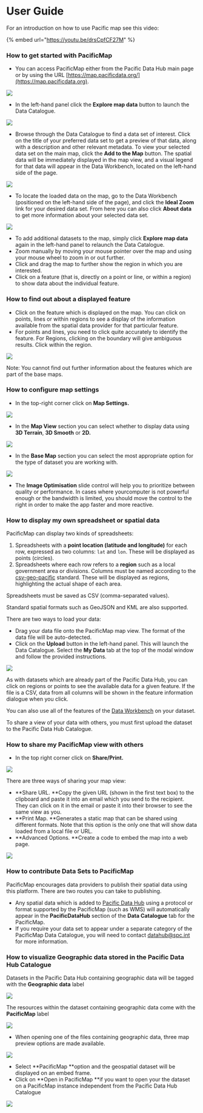 # User Guide

For an introduction on how to use Pacific map see this video:

{% embed url="https://youtu.be/drsCpfCF27M" %}

### How to get started with PacificMap

* You can access PacificMap either from the Pacific Data Hub main page or by using the URL [https://map.pacificdata.org/](https://map.pacificdata.org).

![](<../.gitbook/assets/image (60).png>)

* In the left-hand panel click the **Explore map data** button to launch the Data Catalogue.

![](<../.gitbook/assets/image (74).png>)

* Browse through the Data Catalogue to find a data set of interest. Click on the title of your preferred data set to get a preview of that data, along with a description and other relevant metadata. To view your selected data set on the main map, click the **Add to the Map** button. The spatial data will be immediately displayed in the map view, and a visual legend for that data will appear in the Data Workbench, located on the left-hand side of the page.

![](<../.gitbook/assets/image (68).png>)

* To locate the loaded data on the map, go to the Data Workbench (positioned on the left-hand side of the page), and click the **Ideal Zoom** link for your desired data set. From here you can also click **About data** to get more information about your selected data set.

![](<../.gitbook/assets/image (65).png>)

* To add additional datasets to the map, simply click **Explore map data** again in the left-hand panel to relaunch the Data Catalogue.
* Zoom manually by moving your mouse pointer over the map and using your mouse wheel to zoom in or out further.
* Click and drag the map to further show the region in which you are interested.
* Click on a feature (that is, directly on a point or line, or within a region) to show data about the individual feature.

### How to find out about a displayed feature

* Click on the feature which is displayed on the map. You can click on points, lines or within regions to see a display of the information available from the spatial data provider for that particular feature.
* For points and lines, you need to click quite accurately to identify the feature. For Regions, clicking on the boundary will give ambiguous results. Click within the region.

![](<../.gitbook/assets/image (57).png>)

Note: You cannot find out further information about the features which are part of the base maps.

### How to configure map settings

* In the top-right corner click on **Map Settings.**

![](<../.gitbook/assets/image (56).png>)

* In the **Map View** section you can select whether to display data using **3D Terrain**, **3D Smooth** or **2D.**

![](<../.gitbook/assets/image (59).png>)

* In the **Base Map** section you can select the most appropriate option for the type of dataset you are working with.

![](<../.gitbook/assets/image (63).png>)

* The **Image Optimisation** slide control will help you to prioritize between quality or performance. In cases where yourcomputer is not powerful enough or the bandwidth is limited, you should move the control to the right in order to make the app faster and more reactive. &#x20;

### How to display my own spreadsheet or spatial data

PacificMap can display two kinds of spreadsheets:

1. Spreadsheets with a **point location (latitude and longitude)** for each row, expressed as two columns: `lat` and `lon`. These will be displayed as points (circles).
2. Spreadsheets where each row refers to a **region** such as a local government area or divisions. Columns must be named according to the [csv-geo-pacific](https://github.com/PacificCommunity/csv-geo-pacific) standard. These will be displayed as regions, highlighting the actual shape of each area.

Spreadsheets must be saved as CSV (comma-separated values).

Standard spatial formats such as GeoJSON and KML are also supported.

There are two ways to load your data:

* Drag your data file onto the PacificMap map view. The format of the data file will be auto-detected.
* Click on the **Upload** button in the left-hand panel. This will launch the Data Catalogue. Select the **My Data** tab at the top of the modal window and follow the provided instructions.

![](<../.gitbook/assets/image (62).png>)

As with datasets which are already part of the Pacific Data Hub, you can click on regions or points to see the available data for a given feature. If the file is a CSV, data from all columns will be shown in the feature information dialogue when you click.

You can also use all of the features of the [Data Workbench](https://map.pacificdata.org/help/data-workbench.html) on your dataset.

To share a view of your data with others, you must first upload the dataset to the Pacific Data Hub Catalogue.&#x20;

### How to share my PacificMap view with others

* In the top right corner click on **Share/Print.**

![](<../.gitbook/assets/image (61).png>)

There are three ways of sharing your map view:

* **Share URL. **Copy the given URL (shown in the first text box) to the clipboard and paste it into an email which you send to the recipient. They can click on it in the email or paste it into their browser to see the same view as you.
* **Print Map. **Generates a static map that can be shared using different formats. Note that this option is the only one that will show data loaded from a local file or URL.
* **Advanced Options. **Create a code to embed the map into a web page.

![](<../.gitbook/assets/image (73).png>)

### How to contribute Data Sets to PacificMap

PacificMap encourages data providers to publish their spatial data using this platform. There are two routes you can take to publishing.

* Any spatial data which is added to [Pacific Data Hub](https://pacificdata.org) using a protocol or format supported by the PacificMap (such as WMS) will automatically appear in the **PacificDataHub** section of the **Data Catalogue** tab for the PacificMap.
* If you require your data set to appear under a separate category of the PacificMap Data Catalogue, you will need to contact  [datahub@spc.int](mailto:datahub@spc.int) for more information.&#x20;

### How to visualize Geographic data stored in the Pacific Data Hub Catalogue&#x20;

Datasets in the Pacific Data Hub containing geographic data will be tagged with the **Geographic data** label

![](<../.gitbook/assets/image (66).png>)

The resources within the dataset containing geographic data come with the **PacificMap** label&#x20;

![](<../.gitbook/assets/image (67).png>)

* When opening one of the files containing geographic data, three map preview options are made available.

![](<../.gitbook/assets/image (55).png>)

* Select **PacificMap **option and the geospatial dataset will be displayed on an embed frame.
* Click on **Open in PacificMap **if you want to open your the dataset on a PacificMap instance independent from the Pacific Data Hub Catalogue

![](<../.gitbook/assets/image (69).png>)
